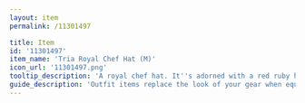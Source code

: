 ```yaml
---
layout: item
permalink: /11301497

title: Item
id: '11301497'
item_name: 'Tria Royal Chef Hat (M)'
icon_url: '11301497.png'
tooltip_description: 'A royal chef hat. It''s adorned with a red ruby heart.'
guide_description: 'Outfit items replace the look of your gear when equipped.'
---
```

